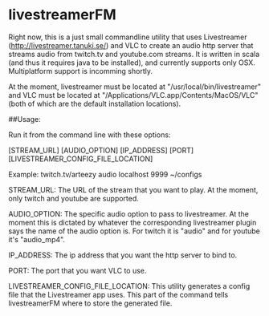 # livestreamerFM

Right now, this is a just small commandline utility that uses Livestreamer (http://livestreamer.tanuki.se/) and VLC to create an audio http server that streams audio from twitch.tv and youtube.com streams. It is written in scala (and thus it requires java to be installed), and currently supports only OSX. Multiplatform support is incomming shortly.

At the moment, livestreamer must be located at "/usr/local/bin/livestreamer" and VLC must be located at "/Applications/VLC.app/Contents/MacOS/VLC" (both of which are the default installation locations). 

##Usage:

Run it from the command line with these options: 

[STREAM_URL] [AUDIO_OPTION] [IP_ADDRESS] [PORT] [LIVESTREAMER_CONFIG_FILE_LOCATION]

Example: twitch.tv/arteezy audio localhost 9999 ~/configs

STREAM_URL: The URL of the stream that you want to play. At the moment, only twitch and youtube are supported. 

AUDIO_OPTION: The specific audio option to pass to livestreamer. At the moment this is dictated by whatever the corresponding livestreamer plugin says the name of the audio option is. For twitch it is "audio" and for youtube it's "audio_mp4".

IP_ADDRESS: The ip address that you want the http server to bind to. 

PORT: The port that you want VLC to use. 

LIVESTREAMER_CONFIG_FILE_LOCATION: This utility generates a config file that the Livestreamer app uses. This part of the command tells livestreamerFM where to store the generated file. 

